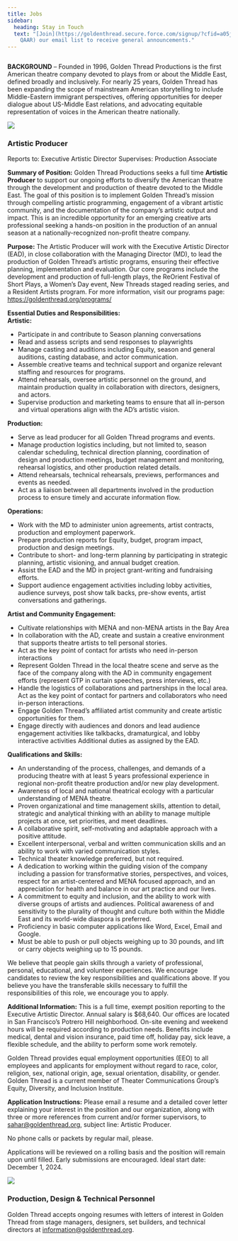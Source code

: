 ```yaml
---
title: Jobs
sidebar:
  heading: Stay in Touch
  text: "[Join](https://goldenthread.secure.force.com/signup/?cfid=a05j000000Lsdh\
    QAAR) our email list to receive general announcements."
---
```

![]()

**BACKGROUND** – Founded in 1996, Golden Thread Productions is the first American theatre company devoted to plays from or about the Middle East, defined broadly and inclusively. For nearly 25 years, Golden Thread has been expanding the scope of mainstream American storytelling to include Middle-Eastern immigrant perspectives, offering opportunities for deeper dialogue about US-Middle East relations, and advocating equitable representation of voices in the American theatre nationally.

![](https://ucarecdn.com/72f7c7b2-edd5-49af-811e-566b042b14ce/)

### **Artistic Producer**

Reports to: Executive Artistic Director
Supervises: Production Associate

**Summary of Position:** Golden Thread Productions seeks a full time **Artistic Producer** to support our ongoing efforts to diversify the American theatre through the development and production of theatre devoted to the Middle East. The goal of this position is to implement Golden Thread’s mission through compelling artistic programming, engagement of a vibrant artistic community, and the documentation of the company’s artistic output and impact. This is an incredible opportunity for an emerging creative arts professional seeking a hands-on position in the production of an annual season at a nationally-recognized non-profit theatre company.

**Purpose:** The Artistic Producer will work with the Executive Artistic Director (EAD), in close collaboration with the Managing Director (MD), to lead the production of Golden Thread’s artistic programs, ensuring their effective planning, implementation and evaluation. Our core programs include the development and production of full-length plays, the ReOrient Festival of Short Plays, a Women’s Day event, New Threads staged reading series, and a Resident Artists program. For more information, visit our programs page: <https://goldenthread.org/programs/>

**Essential Duties and Responsibilities:**
\
**Artistic:**

* Participate in and contribute to Season planning conversations
* Read and assess scripts and send responses to playwrights
* Manage casting and auditions including Equity, season and general auditions, casting database, and actor communication.
* Assemble creative teams and technical support and organize relevant staffing and resources for programs.
* Attend rehearsals, oversee artistic personnel on the ground, and maintain production quality in collaboration with directors, designers, and actors.
* Supervise production and marketing teams to ensure that all in-person and virtual operations align with the AD’s artistic vision.

**Production:**

* Serve as lead producer for all Golden Thread programs and events.
* Manage production logistics including, but not limited to, season calendar scheduling, technical direction planning, coordination of design and production meetings, budget management and monitoring, rehearsal logistics, and other production related details.
* Attend rehearsals, technical rehearsals, previews, performances and events as needed.
* Act as a liaison between all departments involved in the production process to ensure timely and accurate information flow.

**Operations:**

* Work with the MD to administer union agreements, artist contracts, production and employment paperwork.
* Prepare production reports for Equity, budget, program impact, production and design meetings.
* Contribute to short- and long-term planning by participating in strategic planning, artistic visioning, and annual budget creation.
* Assist the EAD and the MD in project grant-writing and fundraising efforts.
* Support audience engagement activities including lobby activities, audience surveys, post show talk backs, pre-show events, artist conversations and gatherings.

**Artist and Community Engagement:**

* Cultivate relationships with MENA and non-MENA artists in the Bay Area
* In collaboration with the AD, create and sustain a creative environment that supports theatre artists to tell personal stories.
* Act as the key point of contact for artists who need in-person interactions
* Represent Golden Thread in the local theatre scene and serve as the face of the company along with the AD in community engagement efforts (represent GTP in curtain speeches, press interviews, etc.)
* Handle the logistics of collaborations and partnerships in the local area. Act as the key point of contact for partners and collaborators who need in-person interactions.
* Engage Golden Thread’s affiliated artist community and create artistic opportunities for them.
* Engage directly with audiences and donors and lead audience engagement activities like talkbacks, dramaturgical, and lobby interactive activities Additional duties as assigned by the EAD.

**Qualifications and Skills:**

* An understanding of the process, challenges, and demands of a producing theatre with at least 5 years professional experience in regional non-profit theatre production and/or new play development.
* Awareness of local and national theatrical ecology with a particular understanding of MENA theatre.
* Proven organizational and time management skills, attention to detail, strategic and analytical thinking with an ability to manage multiple projects at once, set priorities, and meet deadlines.
* A collaborative spirit, self-motivating and adaptable approach with a positive attitude.
* Excellent interpersonal, verbal and written communication skills and an ability to work with varied communication styles.
* Technical theater knowledge preferred, but not required.
* A dedication to working within the guiding vision of the company including a passion for transformative stories, perspectives, and voices, respect for an artist-centered and MENA focused approach, and an appreciation for health and balance in our art practice and our lives.
* A commitment to equity and inclusion, and the ability to work with diverse groups of artists and audiences. Political awareness of and sensitivity to the plurality of thought and culture both within the Middle East and its world-wide diaspora is preferred.
* Proficiency in basic computer applications like Word, Excel, Email and Google.
* Must be able to push or pull objects weighing up to 30 pounds, and lift or carry objects weighing up to 15 pounds.

We believe that people gain skills through a variety of professional, personal, educational, and volunteer experiences. We encourage candidates to review the key responsibilities and qualifications above. If you believe you have the transferable skills necessary to fulfill the responsibilities of this role, we encourage you to apply.

**Additional Information:** This is a full time, exempt position reporting to the Executive Artistic Director. Annual salary is $68,640. Our offices are located in San Francisco’s Potrero Hill neighborhood. On-site evening and weekend hours will be required according to production needs. Benefits include medical, dental and vision insurance, paid time off, holiday pay, sick leave, a flexible schedule, and the ability to perform some work remotely.

Golden Thread provides equal employment opportunities (EEO) to all employees and applicants for employment without regard to race, color, religion, sex, national origin, age, sexual orientation, disability, or gender. Golden Thread is a current member of Theater Communications Group’s Equity, Diversity, and Inclusion Institute.

**Application Instructions:**
Please email a resume and a detailed cover letter explaining your interest in the position and our organization, along with three or more references from current and/or former supervisors, to sahar@goldenthread.org, subject line: Artistic Producer.

No phone calls or packets by regular mail, please.

Applications will be reviewed on a rolling basis and the position will remain upon until filled. Early submissions are encouraged. Ideal start date: December 1, 2024.

![](https://ucarecdn.com/72f7c7b2-edd5-49af-811e-566b042b14ce/)

### **Production, Design & Technical Personnel**

Golden Thread accepts ongoing resumes with letters of interest in Golden Thread from stage managers, designers, set builders, and technical directors at [information@goldenthread.org]((mailto:information@goldenthread.org)).